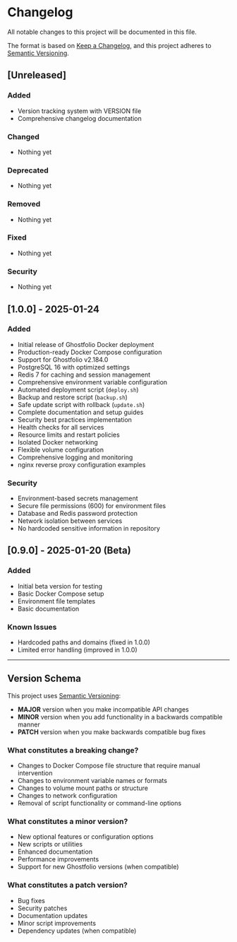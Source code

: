 # Changelog

All notable changes to this project will be documented in this file.

The format is based on [Keep a Changelog](https://keepachangelog.com/en/1.0.0/),
and this project adheres to [Semantic Versioning](https://semver.org/spec/v2.0.0.html).

## [Unreleased]

### Added
- Version tracking system with VERSION file
- Comprehensive changelog documentation

### Changed
- Nothing yet

### Deprecated
- Nothing yet

### Removed
- Nothing yet

### Fixed
- Nothing yet

### Security
- Nothing yet

## [1.0.0] - 2025-01-24

### Added
- Initial release of Ghostfolio Docker deployment
- Production-ready Docker Compose configuration
- Support for Ghostfolio v2.184.0
- PostgreSQL 16 with optimized settings
- Redis 7 for caching and session management
- Comprehensive environment variable configuration
- Automated deployment script (`deploy.sh`)
- Backup and restore script (`backup.sh`) 
- Safe update script with rollback (`update.sh`)
- Complete documentation and setup guides
- Security best practices implementation
- Health checks for all services
- Resource limits and restart policies
- Isolated Docker networking
- Flexible volume configuration
- Comprehensive logging and monitoring
- nginx reverse proxy configuration examples

### Security
- Environment-based secrets management
- Secure file permissions (600) for environment files
- Database and Redis password protection
- Network isolation between services
- No hardcoded sensitive information in repository

## [0.9.0] - 2025-01-20 (Beta)

### Added
- Initial beta version for testing
- Basic Docker Compose setup
- Environment file templates
- Basic documentation

### Known Issues
- Hardcoded paths and domains (fixed in 1.0.0)
- Limited error handling (improved in 1.0.0)

---

## Version Schema

This project uses [Semantic Versioning](https://semver.org/):

- **MAJOR** version when you make incompatible API changes
- **MINOR** version when you add functionality in a backwards compatible manner  
- **PATCH** version when you make backwards compatible bug fixes

### What constitutes a breaking change?

- Changes to Docker Compose file structure that require manual intervention
- Changes to environment variable names or formats
- Changes to volume mount paths or structure
- Changes to network configuration
- Removal of script functionality or command-line options

### What constitutes a minor version?

- New optional features or configuration options
- New scripts or utilities
- Enhanced documentation
- Performance improvements
- Support for new Ghostfolio versions (when compatible)

### What constitutes a patch version?

- Bug fixes
- Security patches
- Documentation updates
- Minor script improvements
- Dependency updates (when compatible)
